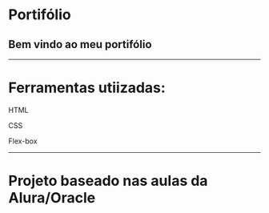 # Portifólio

## Bem vindo ao meu portifólio
___

# Ferramentas  utiizadas:

HTML

CSS

Flex-box
___

# Projeto baseado nas aulas da Alura/Oracle
